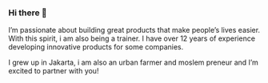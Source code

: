 ### Hi there 👋

I’m passionate about building great products that make people’s lives easier. With this spirit, i am also being a trainer. I have over 12 years of experience developing innovative products for some companies.

I grew up in Jakarta, i am also an urban farmer and moslem preneur and I’m excited to partner with you!

<!--
**ahsai001/ahsai001** is a ✨ _special_ ✨ repository because its `README.md` (this file) appears on your GitHub profile.

Here are some ideas to get you started:

- 🔭 I’m currently working on ...
- 🌱 I’m currently learning ...
- 👯 I’m looking to collaborate on ...
- 🤔 I’m looking for help with ...
- 💬 Ask me about ...
- 📫 How to reach me: ...
- 😄 Pronouns: ...
- ⚡ Fun fact: ...
-->
